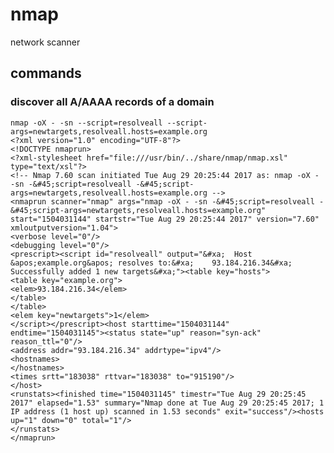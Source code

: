 # nmap

network scanner

## commands

### discover all A/AAAA records of a domain

    nmap -oX - -sn --script=resolveall --script-args=newtargets,resolveall.hosts=example.org
    <?xml version="1.0" encoding="UTF-8"?>
    <!DOCTYPE nmaprun>  
    <?xml-stylesheet href="file:///usr/bin/../share/nmap/nmap.xsl" type="text/xsl"?>
    <!-- Nmap 7.60 scan initiated Tue Aug 29 20:25:44 2017 as: nmap -oX - -sn -&#45;script=resolveall -&#45;script-args=newtargets,resolveall.hosts=example.org -->
    <nmaprun scanner="nmap" args="nmap -oX - -sn -&#45;script=resolveall -&#45;script-args=newtargets,resolveall.hosts=example.org" start="1504031144" startstr="Tue Aug 29 20:25:44 2017" version="7.60" xmloutputversion="1.04">
    <verbose level="0"/>
    <debugging level="0"/>
    <prescript><script id="resolveall" output="&#xa;  Host &apos;example.org&apos; resolves to:&#xa;    93.184.216.34&#xa;  Successfully added 1 new targets&#xa;"><table key="hosts">
    <table key="example.org">
    <elem>93.184.216.34</elem>
    </table>
    </table>
    <elem key="newtargets">1</elem>
    </script></prescript><host starttime="1504031144" endtime="1504031145"><status state="up" reason="syn-ack" reason_ttl="0"/>
    <address addr="93.184.216.34" addrtype="ipv4"/>
    <hostnames>
    </hostnames>
    <times srtt="183038" rttvar="183038" to="915190"/>
    </host>
    <runstats><finished time="1504031145" timestr="Tue Aug 29 20:25:45 2017" elapsed="1.53" summary="Nmap done at Tue Aug 29 20:25:45 2017; 1 IP address (1 host up) scanned in 1.53 seconds" exit="success"/><hosts up="1" down="0" total="1"/>
    </runstats>
    </nmaprun>
